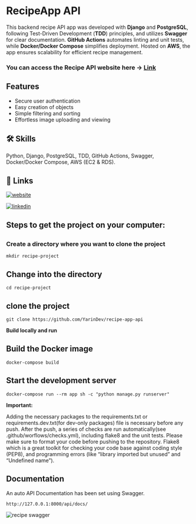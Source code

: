 <h1> RecipeApp API </h1>


This backend recipe API app was developed with **Django** and **PostgreSQL**, following Test-Driven Development (**TDD**) principles, and utilizes **Swagger** for clear documentation. **GitHub Actions** automates linting and unit tests, while **Docker/Docker Compose** simplifies deployment. Hosted on **AWS**, the app ensures scalability for efficient recipe management.




### **You can access the Recipe API website here** -> [**Link**](https://rebrand.ly/y2p7asp)


## Features

- Secure user authentication
- Easy creation of objects
- Simple filtering and sorting
- Effortless image uploading and viewing



## 🛠 Skills
Python, Django, PostgreSQL, TDD, GitHub Actions, Swagger, Docker/Docker Compose, AWS (EC2 & RDS).


## 🔗 Links
[![website](https://img.shields.io/badge/website-000000?style=for-the-badge&logo=About.me&logoColor=white)](https://rebrand.ly/y2p7asp)

[![linkedin](https://img.shields.io/badge/linkedin-0A66C2?style=for-the-badge&logo=linkedin&logoColor=white)](https://www.linkedin.com/in/yarin-getter/)




## Steps to get the project on your computer:

## <h3> Create a directory where you want to clone the project </h3>
`````shell script
mkdir recipe-project

`````

## Change into the directory
`````shell script
cd recipe-project
`````

## clone the project
`````shell script
git clone https://github.com/YarinDev/recipe-app-api
`````

**Build locally and run**

## Build the Docker image
`````shell script
docker-compose build
`````

## Start the development server
`````shell script
docker-compose run --rm app sh -c "python manage.py runserver"
`````

**Important:**

Adding the necessary packages to the requirements.txt or requirements.dev.txt(for dev-only packages) file is necessary before any push.
After the push, a series of checks are run automatically(see .github/worflows/checks.yml), including flake8 and the unit tests. Please make sure to format your code before pushing to the repository.
Flake8 which is a great toolkit for checking your code base against coding style (PEP8), and programming errors (like “library imported but unused” and “Undefined name”).

## Documentation
An auto API Documentation has been set using Swagger.
`````shell script
http://127.0.0.1:8000/api/docs/
`````
![recipe swagger](https://github.com/YarinDev/recipe-app-api/assets/74246091/e7a79f94-03da-4799-a144-96a2a90026aa)


